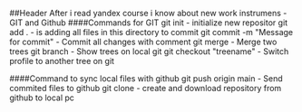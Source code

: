 ##Header
After i read yandex course i know about new work instrumens - GIT and Github
####Commands for GIT
git init				- initialize new repositor
git add . 				- is adding all files in this directory to commit
git commit -m "Message for commit" 	- Commit all changes with comment
git merge 				- Merge two trees
git branch 				- Show trees on local git
git checkout "treename"			- Switch profile to another tree on git  

####Command to sync local files with github
git push origin main			- Send commited files to github
git clone				- create and download repository from github to local pc

